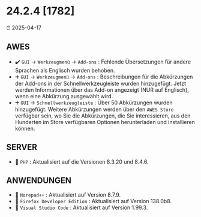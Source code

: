 # 24.2.4 [1782]

⏰ 2025-04-17

## AWES
- ✔️ `GUI` -> `Werkzeugmenü` -> `Add-ons` : Fehlende Übersetzungen für andere Sprachen als Englisch wurden behoben.  
- ➕ `GUI` -> `Werkzeugmenü` -> `Add-ons` : Beschreibungen für die Abkürzungen der Add-ons in der Schnellwerkzeugleiste wurden hinzugefügt. Jetzt werden Informationen über das Add-on angezeigt (NUR auf Englisch), wenn eine Abkürzung ausgewählt wird.  
- ➕ `GUI` -> `Schnellwerkzeugleiste` : Über 50 Abkürzungen wurden hinzugefügt. Weitere Abkürzungen werden über den `AWES Store` verfügbar sein, wo Sie die Abkürzungen, die Sie interessieren, aus den Hunderten im Store verfügbaren Optionen herunterladen und installieren können.

## SERVER
- 🔄 `PHP`    : Aktualisiert auf die Versionen 8.3.20 und 8.4.6.

## ANWENDUNGEN
- 🔄 `Norepad++` : Aktualisiert auf Version 8.7.9.
- 🔄 `Firefox Developer Edition` : Aktualisiert auf Version 138.0b8.
- 🔄 `Visual Studio Code` : Aktualisiert auf Version 1.99.3.
